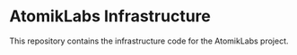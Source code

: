 # AtomikLabs Infrastructure

This repository contains the infrastructure code for the AtomikLabs project.

